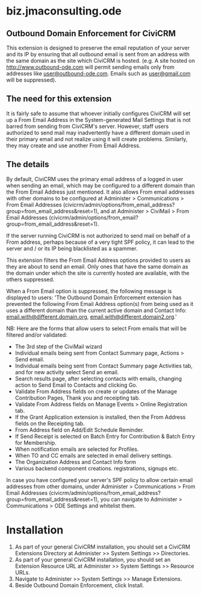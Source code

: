 biz.jmaconsulting.ode
=====================

Outbound Domain Enforcement for CiviCRM
---------------------------------------

This extension is designed to preserve the email reputation of your server and its IP by ensuring that all outbound 
email is sent from an address with the same domain as the site which CiviCRM is hosted. (e.g. A site hosted on http://www.outbound-ode.com will permit sending emails only from addresses like user@outbound-ode.com. Emails such as user@gmail.com will be suppressed).

The need for this extension
---------------------------

It is fairly safe to assume that whoever initially configures CiviCRM will set up a From Email Address in the 
System-generated Mail Settings that is not barred from sending from CiviCRM's server. However, staff users authorized to
send mail may inadvertently have a different domain used in their primary email and not realize using it will create
problems. Similarly, they may create and use another From Email Address. 

The details
-----------

By default, CiviCRM uses the primary email address of a logged in user when sending an email, which may be configured to
a different domain than the From Email Address just mentioned. It also allows From email addresses with other domains to 
be configured at Administer > Communications > From Email Addresses 
(civicrm/admin/options/from_email_address?group=from_email_address&reset=1), and at Administer > CiviMail > 
From Email Addresses (civicrm/admin/options/from_email?group=from_email_address&reset=1).

If the server running CiviCRM is not authorized to send mail on behalf of a From address, perhaps because of a very 
tight SPF policy, it can lead to the server and / or its IP being blacklisted as a spammer. 

This extension filters the From Email Address options provided to users as they are about to send an email. Only ones 
that have the same domain as the domain under which the site is currently hosted are available, with the others 
suppressed.

When a From Email option is suppressed, the following message is displayed to users: 'The Outbound Domain Enforcement 
extension has prevented the following From Email Address option(s) from being used as it uses a different domain than 
the current active domain and Contact Info: email.with@different.domain.org, email.with@different.domain2.org.'

NB: Here are the forms that allow users to select From emails that will be filtered and/or validated:
*  The 3rd step of the CiviMail wizard
*  Individual emails being sent from Contact Summary page, Actions > Send email.
*  Individual emails being sent from Contact Summary page Activities tab, and for new activity select Send an email. 
*  Search results page, after selecting contacts with emails, changing action to Send Email to Contacts and clicking Go.
*  Validate From Address fields on create or updates of the Manage Contribution Pages, Thank you and receipting tab.
*  Validate From Address fields on Manage Events > Online Registration tab.
*  If the Grant Application extension is installed, then the From Address fields on the Receipting tab.
*  From Address field on Add/Edit Schedule Reminder.
*  If Send Receipt is selected on Batch Entry for Contribution & Batch Entry for Membership.   
*  When notification emails are selected for Profiles.
*  When TO and CC emails are selected in email delivery settings.
*  The Organization Address and Contact Info form
*  Various backend component creations. registrations, signups etc.

In case you have configured your server's SPF policy to allow certain email addresses from other domains, under Administer > Communications > From Email Addresses (civicrm/admin/options/from_email_address?group=from_email_address&reset=1), you can navigate to Administer > Communications > ODE Settings and whitelist them.


Installation
============

1. As part of your general CiviCRM installation, you should set a CiviCRM Extensions Directory at Administer >> System Settings >> Directories.
2. As part of your general CiviCRM installation, you should set an Extension Resource URL at Administer >> System Settings >> Resource URLs.
3. Navigate to Administer >> System Settings >> Manage Extensions.
4. Beside Outbound Domain Enforcement, click Install.
